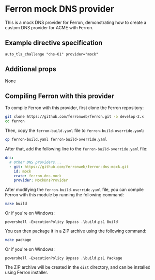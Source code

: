 # Ferron mock DNS provider

This is a mock DNS provider for Ferron, demonstrating how to create a custom DNS provider for ACME with Ferron.

## Example directive specification

```kdl
auto_tls_challenge "dns-01" provider="mock"
```

## Additional props

None

## Compiling Ferron with this provider

To compile Ferron with this provider, first clone the Ferron repository:

```bash
git clone https://github.com/ferronweb/ferron.git -b develop-2.x
cd ferron
```

Then, copy the `ferron-build.yaml` file to `ferron-build-override.yaml`:

```bash
cp ferron-build.yaml ferron-build-override.yaml
```

After that, add the following line to the `ferron-build-override.yaml` file:

```yaml
dns:
  # Other DNS providers...
  - git: https://github.com/ferronweb/ferron-dns-mock.git
    id: mock
    crate: ferron-dns-mock
    provider: MockDnsProvider
```

After modifying the `ferron-build-override.yaml` file, you can compile Ferron with this module by running the following command:

```bash
make build
```

Or if you're on Windows:

```batch
powershell -ExecutionPolicy Bypass .\build.ps1 Build
```

You can then package it in a ZIP archive using the following command:

```bash
make package
```

Or if you're on Windows:

```batch
powershell -ExecutionPolicy Bypass .\build.ps1 Package
```

The ZIP archive will be created in the `dist` directory, and can be installed using Ferron installer.
